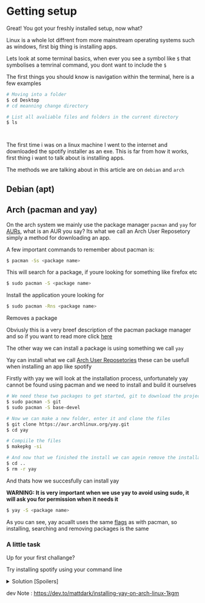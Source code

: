# Getting setup

Great! You got your freshly installed setup, now what?

Linux is a whole lot diffrent from more mainstream operating systems such as windows, first big thing is installing apps.

Lets look at some terminal basics, when ever you see a symbol like `$` that symbolises a temrinal command, you dont want to include the `$`

The first things you should know is navigation within the terminal, here is a few examples

```bash
# Moving into a folder
$ cd Desktop
# cd meanning change directory

# List all avaliable files and folders in the current directory
$ ls




```

The first time i was on a linux machine I went to the internet and downloaded the spotify installer as an exe. This is far from how it works, first thing i want to talk about is installing apps.

The methods we are talking about in this article are on `debian` and `arch`

## Debian (apt)

## Arch (pacman and yay)

On the arch system we mainly use the package manager `pacman` and `yay` for [AURs](https://wiki.archlinux.org/title/Arch_User_Repository), what is an AUR you say? Its what we call an Arch User Reposetory simply a method for downloading an app.

A few important commands to remember about pacman is:

```bash
$ pacman -Ss <package name>
```
This will search for a package, if youre looking for something like firefox etc

```bash
$ sudo pacman -S <package name>
```
Install the application youre looking for

```bash
$ sudo pacman -Rns <package name>
```
Removes a package

Obviusly this is a very breef description of the pacman package manager and so if you want to read more click [here](https://wiki.archlinux.org/title/Pacman)

The other way we can install a package is using something we call `yay`

Yay can install what we call [Arch User Reposetories](https://wiki.archlinux.org/title/Arch_User_Repository) these can be usefull when installing an app like spotify

Firstly with yay we will look at the installation process, unfortunately yay cannot be found using pacman and we need to install and build it ourselves

```bash
# We need these two packages to get started, git to download the project files and base-devel to compile
$ sudo pacman -S git
$ sudo pacman -S base-devel

# Now we can make a new folder, enter it and clone the files
$ git clone https://aur.archlinux.org/yay.git
$ cd yay

# Compiile the files
$ makepkg -si

# And now that we finished the install we can agein remove the installation files 
$ cd ..
$ rm -r yay
```

And thats how we succesfully can install yay

**WARNING: It is very important when we use yay to avoid using sudo, it will ask you for permission when it needs it**

```bash
$ yay -S <package name>
```
As you can see, yay acuallt uses the same [flags](technical_termonologies.md) as with pacman, so installing, searching and removing packages is the same

### A little task

Up for your first challange?

Try installing spotify using your command line

<details closed="closed">
  <summary>Solution [Spoilers]</summary>

  <p>We want to make sure that we have yay installed before starting</p>

  ```bash
  $ yay -S spotify
  ```

</details>

dev Note : https://dev.to/mattdark/installing-yay-on-arch-linux-1kgm


